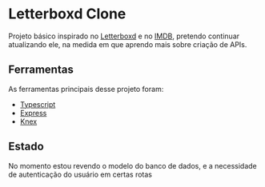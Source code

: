 # Letterboxd Clone

Projeto básico inspirado no [Letterboxd](https://www.letterboxd.com) e no [IMDB](https://www.imdb.com), pretendo continuar atualizando ele, na medida em que aprendo mais sobre criação de APIs.

## Ferramentas
As ferramentas principais desse projeto foram:
- [Typescript](https://github.com/microsoft/TypeScript/#readme)
- [Express](https://github.com/expressjs/express)
- [Knex](https://github.com/knex/knex)

## Estado

No momento estou revendo o modelo do banco de dados, e a necessidade de autenticação do usuário em certas rotas